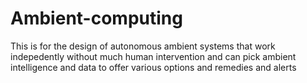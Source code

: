 # Ambient-computing
This is for the design of autonomous ambient systems that work indepedently without much human intervention and can pick ambient intelligence and data to offer various options and remedies and alerts 
